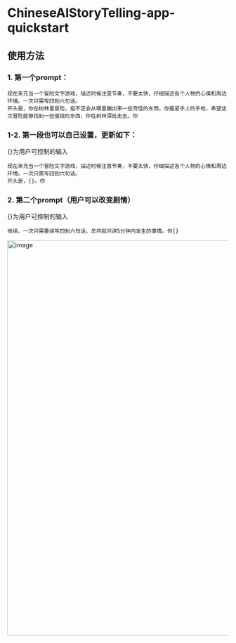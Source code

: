 # ChineseAIStoryTelling-app-quickstart
## 使用方法
### 1. 第一个prompt：
```
现在来充当一个冒险文字游戏，描述时候注意节奏，不要太快，仔细描述各个人物的心情和周边环境。一次只需写四到六句话。
开头是，你在树林里冒险，指不定会从哪里蹦出来一些奇怪的东西，你握紧手上的手枪，希望这次冒险能够找到一些值钱的东西，你往树林深处走去。你
```
### 1-2. 第一段也可以自己设置，更新如下：
{}为用户可控制的输入
```
现在来充当一个冒险文字游戏，描述时候注意节奏，不要太快，仔细描述各个人物的心情和周边环境。一次只需写四到六句话。
开头是，{}。你
```

### 2.  第二个prompt（用户可以改变剧情）
{}为用户可控制的输入
```
继续，一次只需要续写四到六句话，总共就只讲5分钟内发生的事情。你{}
```
<img width="900" alt="image" src="https://github.com/zgimszhd61/ChineseAIStoryTelling-app-quickstart/assets/114722053/a34de625-c466-44dd-ab58-d8b70c66e350">
